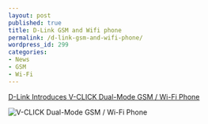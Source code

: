 ```yaml
---
layout: post
published: true
title: D-Link GSM and Wifi phone
permalink: /d-link-gsm-and-wifi-phone/
wordpress_id: 299
categories:
- News
- GSM
- Wi-Fi
---
```

<a href="http://www.geekzone.co.nz/content.asp?ContentId=6731">D-Link Introduces V-CLICK Dual-Mode GSM / Wi-Fi Phone</a>


<img id="image298" src="http://lh5.ggpht.com/-ZJ5bhJMEH8Q/UVl9eIm_kJI/AAAAAAAAFks/FCwXIhNr2wE/dlinkvclick.thumbnail.jpg" alt="V-CLICK Dual-Mode GSM / Wi-Fi Phone" />



